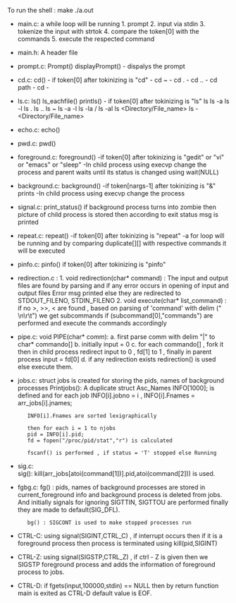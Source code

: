 
To run the shell :
                  make
                  ./a.out


* main.c:
         a while loop will be running 
         1. prompt
         2. input via stdin
         3. tokenize the input with strtok
         4. compare the token[0] with the commands
         5. execute the respected command
        

* main.h: 
         A header file

* prompt.c:
           Prompt()
           displayPrompt() - dispalys the prompt

* cd.c:
        cd()
        - if token[0] after tokinizing is "cd" 
           - cd ~
           - cd .
           - cd ..
           - cd path
           - cd - 

* ls.c:
        ls()
        ls_eachfile()
        printls() 
        - if token[0] after tokinizing is "ls"
           ls
           ls -a
           ls -l
           ls .
           ls ..
           ls ~
           ls -a -l
           ls -la / ls -al
           ls <Directory/File_name>
           ls -<flags> <Directory/File_name> 

* echo.c:
         echo()

* pwd.c:
        pwd()

* foreground.c:
               foreground()
               -if token[0] after tokinizing is "gedit" or "vi" or "emacs" or "sleep"
               -In child process using execvp change the process and parent waits 
               until its status is changed using wait(NULL)

* background.c:
              background()
               -if token[nargs-1] after tokinizing is "&"
               prints <pid>
               -In child process using execvp change the process

* signal.c:
           print_status()
           if background process turns into zombie then 
           picture of child process is stored then according to exit status msg is printed

* repeat.c:
           repeat()
               -if token[0] after tokinizing is "repeat"
               -a for loop will be running and by comparing duplicate[][] with respective commands 
               it will be executed

* pinfo.c:
          pinfo()
            if token[0] after tokinizing is "pinfo"

* redirection.c :
        1. void redirection(char* command) : 
        The input and output files are found by parsing and if any error occurs in opening of input and output files Error msg printed
        else they are redirected to STDOUT_FILENO, STDIN_FILENO
        2. void execute(char* list_command) :
           if no >, >>, < are found , based on parsing of 'command' with delim (" \n\r\t") we get subcommands
           if (subcommand[0],"commands") are performed and execute the commands accordingly

* pipe.c:
         void PIPE(char* comm):
         a. first parse comm with delim "|"  to char* commando[]
         b. initially input = 0
         c. for each commando[] , fork it then in child process redirect input to 0 , fd[1] to 1 , 
         finally in parent process input = fd[0]
         d. if any redirection exists redirection() is used else execute them.

* jobs.c:
         struct jobs is created for storing the pids, names of background processes
         Printjobs():
         A duplicate struct Asc_Names INFO[1000]; is defined and for each job INFO[i].jobno = i , INFO[i].Fnames = arr_jobs[i].jnames;

         INFO[i].Fnames are sorted lexigraphically

         then for each i = 1 to njobs
         pid = INFO[i].pid;
         fd = fopen("/proc/pid/stat","r") is calculated

         fscanf() is performed , if status = 'T' stopped else Running 


* sig.c:  
         sig():
         kill(arr_jobs[atoi(command[1])].pid,atoi(command[2])) is used.


* fgbg.c:
         fg() : pids, names of background processes are stored in current_foreground info and background process is deleted from jobs.
         And initially signals for ignoring SIGTTIN, SIGTTOU are performed finally they are made to default(SIG_DFL).

         bg() : SIGCONT is used to make stopped processes run


* CTRL-C: 
         using signal(SIGINT,CTRL_C) , if interrupt occurs then if it is a foreground process then process is terminated using 
          kill(pid,SIGINT)

* CTRL-Z:
         using signal(SIGSTP,CTRL_Z) , if ctrl - Z is given then we SIGSTP foreground process and adds the information of foreground process to jobs.

* CTRL-D: 
         if fgets(input,100000,stdin) == NULL then by return function main is exited
          as CTRL-D default value is EOF. 
        

